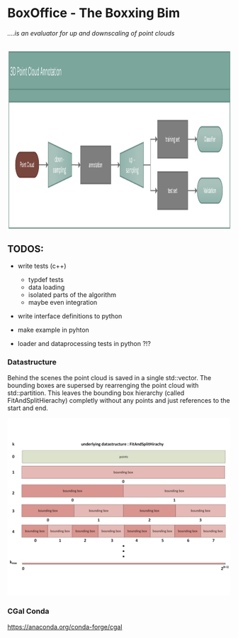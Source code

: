 # BoxOffice - The Boxxing Bim 

###### ....is an evaluator for up and downscaling of point clouds

<img src="/docs/overview_paper.png" height="400">


## TODOS:
* write tests (c++) 
    * typdef tests
    * data loading 
    * isolated parts of the algorithm
    * maybe even integration
    
* write interface definitions to python
* make example in pyhton 
* loader and dataprocessing tests in python ?!?

### Datastructure
Behind the scenes the point cloud is saved in a single std::vector. The bounding boxes are supersed by rearrenging the 
point cloud with std::partition. This leaves the bounding box hierarchy (called FitAndSplitHierachy) completly without any points and just references to the start and end.

[comment]: <> (![]&#40;/docs/bounding_hirachie.png&#41;)
<img src="/docs/bounding_hirachie.png" height="400">

### CGal Conda
https://anaconda.org/conda-forge/cgal